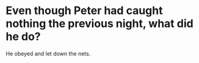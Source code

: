 # Even though Peter had caught nothing the previous night, what did he do?

He obeyed and let down the nets.
